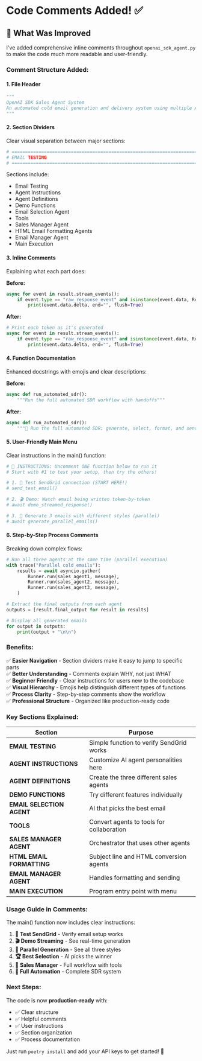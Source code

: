 # Code Comments Added! ✅

## 📝 What Was Improved

I've added comprehensive inline comments throughout `openai_sdk_agent.py` to make the code much more readable and user-friendly.

### Comment Structure Added:

#### 1. **File Header**
```python
"""
OpenAI SDK Sales Agent System
An automated cold email generation and delivery system using multiple AI agents
"""
```

#### 2. **Section Dividers**
Clear visual separation between major sections:
```python
# ============================================================================
# EMAIL TESTING
# ============================================================================
```

Sections include:
- Email Testing
- Agent Instructions
- Agent Definitions
- Demo Functions
- Email Selection Agent
- Tools
- Sales Manager Agent
- HTML Email Formatting Agents
- Email Manager Agent
- Main Execution

#### 3. **Inline Comments**
Explaining what each part does:

**Before:**
```python
async for event in result.stream_events():
    if event.type == "raw_response_event" and isinstance(event.data, ResponseTextDeltaEvent):
        print(event.data.delta, end="", flush=True)
```

**After:**
```python
# Print each token as it's generated
async for event in result.stream_events():
    if event.type == "raw_response_event" and isinstance(event.data, ResponseTextDeltaEvent):
        print(event.data.delta, end="", flush=True)
```

#### 4. **Function Documentation**
Enhanced docstrings with emojis and clear descriptions:

**Before:**
```python
async def run_automated_sdr():
    """Run the full automated SDR workflow with handoffs"""
```

**After:**
```python
async def run_automated_sdr():
    """🚀 Run the full automated SDR: generate, select, format, and send email"""
```

#### 5. **User-Friendly Main Menu**
Clear instructions in the main() function:

```python
# 📝 INSTRUCTIONS: Uncomment ONE function below to run it
# Start with #1 to test your setup, then try the others!

# 1. 📧 Test SendGrid connection (START HERE!)
# send_test_email()

# 2. 🎬 Demo: Watch email being written token-by-token
# await demo_streamed_response()

# 3. 📝 Generate 3 emails with different styles (parallel)
# await generate_parallel_emails()
```

#### 6. **Step-by-Step Process Comments**
Breaking down complex flows:

```python
# Run all three agents at the same time (parallel execution)
with trace("Parallel cold emails"):
    results = await asyncio.gather(
        Runner.run(sales_agent1, message),
        Runner.run(sales_agent2, message),
        Runner.run(sales_agent3, message),
    )

# Extract the final outputs from each agent
outputs = [result.final_output for result in results]

# Display all generated emails
for output in outputs:
    print(output + "\n\n")
```

### Benefits:

✅ **Easier Navigation** - Section dividers make it easy to jump to specific parts  
✅ **Better Understanding** - Comments explain WHY, not just WHAT  
✅ **Beginner Friendly** - Clear instructions for users new to the codebase  
✅ **Visual Hierarchy** - Emojis help distinguish different types of functions  
✅ **Process Clarity** - Step-by-step comments show the workflow  
✅ **Professional Structure** - Organized like production-ready code  

### Key Sections Explained:

| Section | Purpose |
|---------|---------|
| **EMAIL TESTING** | Simple function to verify SendGrid works |
| **AGENT INSTRUCTIONS** | Customize AI agent personalities here |
| **AGENT DEFINITIONS** | Create the three different sales agents |
| **DEMO FUNCTIONS** | Try different features individually |
| **EMAIL SELECTION AGENT** | AI that picks the best email |
| **TOOLS** | Convert agents to tools for collaboration |
| **SALES MANAGER AGENT** | Orchestrator that uses other agents |
| **HTML EMAIL FORMATTING** | Subject line and HTML conversion agents |
| **EMAIL MANAGER AGENT** | Handles formatting and sending |
| **MAIN EXECUTION** | Program entry point with menu |

### Usage Guide in Comments:

The main() function now includes clear instructions:

1. **📧 Test SendGrid** - Verify email setup works
2. **🎬 Demo Streaming** - See real-time generation
3. **📝 Parallel Generation** - See all three styles
4. **🏆 Best Selection** - AI picks the winner
5. **🔧 Sales Manager** - Full workflow with tools
6. **🚀 Full Automation** - Complete SDR system

### Next Steps:

The code is now **production-ready** with:
- ✅ Clear structure
- ✅ Helpful comments
- ✅ User instructions
- ✅ Section organization
- ✅ Process documentation

Just run `poetry install` and add your API keys to get started! 🎉
